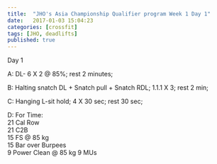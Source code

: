 ```yaml
---
title:  "JHO's Asia Championship Qualifier program Week 1 Day 1"
date:   2017-01-03 15:04:23
categories: [crossfit]
tags: [JHO, deadlifts]
published: true
---
```

Day 1

A: DL- 6 X 2 @ 85%; rest 2 minutes;

B: Halting snatch DL + Snatch pull + Snatch RDL; 1.1.1 X 3; rest 2 min;

C: Hanging L-sit hold; 4 X 30 sec; rest 30 sec;

D: For Time:  
21 Cal Row  
21 C2B  
15 FS @ 85 kg  
15 Bar over Burpees  
9 Power Clean @ 85 kg
9 MUs